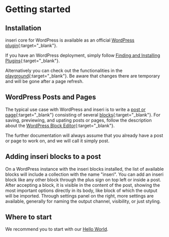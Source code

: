 # Getting started

## Installation

inseri core for WordPress is available as an official [WordPress plugin](https://wordpress.org/plugins/inseri-core/){:target="\_blank"}.

If you have an WordPress deployment, simply follow [Finding and Installing Plugins](https://wordpress.org/documentation/article/manage-plugins/#finding-and-installing-plugins-1){:target="\_blank"}.

Alternatively you can check out the functionalities in the [playground](https://inseri.swiss/playground/){:target="\_blank"}.
Be aware that changes there are temporary and will be gone after a page refresh.

## WordPress Posts and Pages

The typical use case with WordPress and inseri is to write a [post or page](https://wordpress.com/support/post-vs-page/){:target="\_blank"} consisting of several [blocks](https://wordpress.org/support/article/blocks/){:target="\_blank"}.
For saving, previewing, and upating posts or pages, follow the description about the [WordPress Block Editor](https://wordpress.org/support/article/wordpress-editor/){:target="\_blank"}.

The further documentation will always assume that you already have a post or page to work on, and we will call it simply post.

## Adding inseri blocks to a post

On a WordPress instance with the inseri blocks installed, the list of available blocks will include a collection with the name "inseri".
You can add an inseri block like any other block through the plus sign on top left or inside a post.
After accepting a block, it is visible in the content of the post, showing the most important options directly in its body,
like block of which the output will be imported.
Through settings panel on the right, more settings are available, generally for naming the output channel, visibility, or just styling.

## Where to start

We recommend you to start with our [Hello World](./tutorials/hello-world.md).
